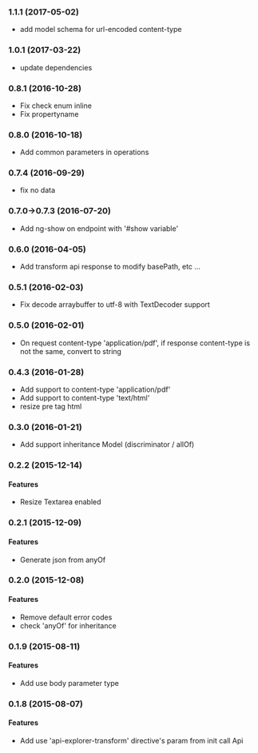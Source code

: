 ### 1.1.1 (2017-05-02)
* add model schema for url-encoded content-type

### 1.0.1 (2017-03-22)
* update dependencies

### 0.8.1 (2016-10-28)

* Fix check enum inline
* Fix propertyname

### 0.8.0 (2016-10-18)

* Add common parameters in operations

### 0.7.4 (2016-09-29)

* fix no data

### 0.7.0->0.7.3 (2016-07-20)

* Add ng-show on endpoint with '#show variable'

### 0.6.0 (2016-04-05)

* Add transform api response to modify basePath, etc ...

### 0.5.1 (2016-02-03)

* Fix decode arraybuffer to utf-8 with TextDecoder support

### 0.5.0 (2016-02-01)

* On request content-type 'application/pdf', if response content-type is not the same, convert to string 

### 0.4.3 (2016-01-28)

* Add support to content-type 'application/pdf'
* Add support to content-type 'text/html'
* resize pre tag html

### 0.3.0 (2016-01-21)

* Add support inheritance Model (discriminator / allOf)

### 0.2.2 (2015-12-14)

#### Features

* Resize Textarea enabled

### 0.2.1 (2015-12-09)

#### Features

* Generate json from anyOf

### 0.2.0 (2015-12-08)

#### Features

* Remove default error codes
* check 'anyOf' for inheritance

### 0.1.9 (2015-08-11)

#### Features

* Add use body parameter type

### 0.1.8 (2015-08-07)

#### Features

* Add use 'api-explorer-transform' directive's param from init call Api